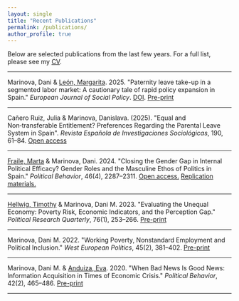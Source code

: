 ```yaml
---
layout: single
title: "Recent Publications"
permalink: /publications/
author_profile: true
---
```


Below are selected publications from the last few years. For a full list, please see my [CV](/personal/cv.pdf).

---

Marinova, Dani & [León, Margarita](https://scholar.google.com/citations?user=vK5kGwgAAAAJ&hl=es). 2025. "Paternity leave take-up in a segmented labor market: A cautionary tale of rapid policy expansion in Spain." *European Journal of Social Policy*.  [DOI](https://doi.org/10.1177/09589287241313). [Pre-print](https://ddd.uab.cat/pub/artpub/2025/307459/joueursoc_a2025iENG.pdf)

---

Cañero Ruiz, Julia & Marinova, Danislava. (2025). "Equal and Non‑transferable Entitlement? Preferences Regarding the Parental Leave System in Spain". *Revista Española de Investigaciones Sociológicas*, 190, 61–84.  [Open access](https://reis.cis.es/index.php/reis/article/download/1744/2808/5239)
 
---

[Fraile, Marta](https://sites.google.com/site/martafrailemaldonado) & Marinova, Dani. 2024. "Closing the Gender Gap in Internal Political Efficacy? Gender Roles and the Masculine Ethos of Politics in Spain." *Political Behavior*, 46(4), 2287–2311. [Open access.](https://link.springer.com/article/10.1007/s11109-024-09918-w) [Replication materials.](/personal/Replication_Fraile_Marinova.zip")

---

[Hellwig, Timothy](https://sites.google.com/view/thellwig/home) & Marinova, Dani M. 2023. "Evaluating the Unequal Economy: Poverty Risk, Economic Indicators, and the Perception Gap." *Political Research Quarterly*, 76(1), 253–266.  [Pre-print](https://papers.ssrn.com/sol3/papers.cfm?abstract_id=5117551)

---

Marinova, Dani M. 2022. "Working Poverty, Nonstandard Employment and Political Inclusion." *West European Politics*, 45(2), 381–402. [Pre-print](https://papers.ssrn.com/sol3/papers.cfm?abstract_id=4008372)

---

Marinova, Dani M. & [Anduiza, Eva](https://evaanduiza.com/). 2020. "When Bad News Is Good News: Information Acquisition in Times of Economic Crisis." *Political Behavior*, 42(2), 465–486.  [Pre-print](https://papers.ssrn.com/sol3/papers.cfm?abstract_id=4008356)

---
